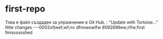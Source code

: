 # first-repo
Това е файл създаден за упражнение в Git Hub.
: "Update with Tortoise…"
little changes ---0002ofjwef;wf;nv
dfmveowlfw
8592686ew;rlfw;first
finisssssshed
